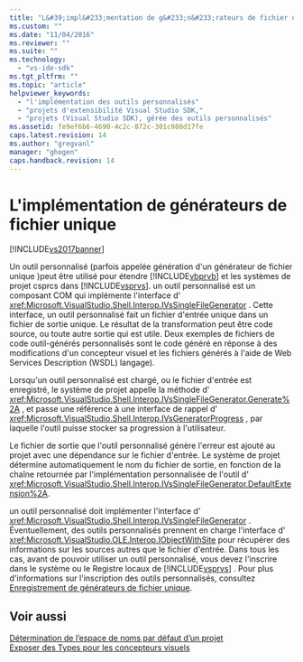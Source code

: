 ```yaml
---
title: "L&#39;impl&#233;mentation de g&#233;n&#233;rateurs de fichier unique | Microsoft Docs"
ms.custom: ""
ms.date: "11/04/2016"
ms.reviewer: ""
ms.suite: ""
ms.technology: 
  - "vs-ide-sdk"
ms.tgt_pltfrm: ""
ms.topic: "article"
helpviewer_keywords: 
  - "l'implémentation des outils personnalisés"
  - "projets d'extensibilité Visual Studio SDK,"
  - "projets (Visual Studio SDK), gérée des outils personnalisés"
ms.assetid: fe9ef6b6-4690-4c2c-872c-301c980d17fe
caps.latest.revision: 14
ms.author: "gregvanl"
manager: "ghogen"
caps.handback.revision: 14
---
```

# L&#39;impl&#233;mentation de g&#233;n&#233;rateurs de fichier unique
[!INCLUDE[vs2017banner](../../code-quality/includes/vs2017banner.md)]

Un outil personnalisé \(parfois appelée génération d'un générateur de fichier unique \)peut être utilisé pour étendre [!INCLUDE[vbprvb](../../code-quality/includes/vbprvb_md.md)] et les systèmes de projet csprcs dans [!INCLUDE[vsprvs](../../code-quality/includes/vsprvs_md.md)].  un outil personnalisé est un composant COM qui implémente l'interface d' <xref:Microsoft.VisualStudio.Shell.Interop.IVsSingleFileGenerator> .  Cette interface, un outil personnalisé fait un fichier d'entrée unique dans un fichier de sortie unique.  Le résultat de la transformation peut être code source, ou toute autre sortie qui est utile.  Deux exemples de fichiers de code outil\-générés personnalisés sont le code généré en réponse à des modifications d'un concepteur visuel et les fichiers générés à l'aide de Web Services Description \(WSDL\) langage\).  
  
 Lorsqu'un outil personnalisé est chargé, ou le fichier d'entrée est enregistré, le système de projet appelle la méthode d' <xref:Microsoft.VisualStudio.Shell.Interop.IVsSingleFileGenerator.Generate%2A> , et passe une référence à une interface de rappel d' <xref:Microsoft.VisualStudio.Shell.Interop.IVsGeneratorProgress> , par laquelle l'outil puisse stocker sa progression à l'utilisateur.  
  
 Le fichier de sortie que l'outil personnalisé génère l'erreur est ajouté au projet avec une dépendance sur le fichier d'entrée.  Le système de projet détermine automatiquement le nom du fichier de sortie, en fonction de la chaîne retournée par l'implémentation personnalisée de l'outil d' <xref:Microsoft.VisualStudio.Shell.Interop.IVsSingleFileGenerator.DefaultExtension%2A>.  
  
 un outil personnalisé doit implémenter l'interface d' <xref:Microsoft.VisualStudio.Shell.Interop.IVsSingleFileGenerator> .  Éventuellement, des outils personnalisés prennent en charge l'interface d' <xref:Microsoft.VisualStudio.OLE.Interop.IObjectWithSite> pour récupérer des informations sur les sources autres que le fichier d'entrée.  Dans tous les cas, avant de pouvoir utiliser un outil personnalisé, vous devez l'inscrire dans le système ou le Registre locaux de [!INCLUDE[vsprvs](../../code-quality/includes/vsprvs_md.md)] .  Pour plus d'informations sur l'inscription des outils personnalisés, consultez [Enregistrement de générateurs de fichier unique](../../extensibility/internals/registering-single-file-generators.md).  
  
## Voir aussi  
 [Détermination de l’espace de noms par défaut d’un projet](../../misc/determining-the-default-namespace-of-a-project.md)   
 [Exposer des Types pour les concepteurs visuels](../../extensibility/internals/exposing-types-to-visual-designers.md)